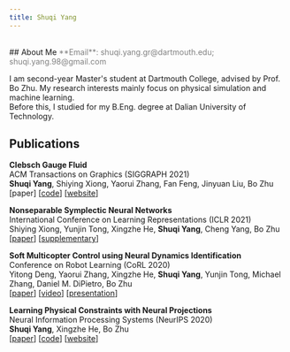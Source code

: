 ```yaml
---
title: Shuqi Yang
--- 
```



<br />
## About Me
<font color=gray>**Email**: shuqi.yang.gr@dartmouth.edu; shuqi.yang.98@gmail.com</font>  

I am second-year Master's student at Dartmouth College, advised by Prof. Bo Zhu. My research interests mainly focus on physical simulation and machine learning.   
Before this, I studied for my B.Eng. degree at Dalian University of Technology.


## Publications

**Clebsch Gauge Fluid**  
ACM Transactions on Graphics (SIGGRAPH 2021)  
**Shuqi Yang**, Shiying Xiong, Yaorui Zhang, Fan Feng, Jinyuan Liu, Bo Zhu   
[paper] [<a href="res/code.zip" download="code.zip">code</a>]  [[website](https://y-sq.github.io/proj/clebsch_gauge_fluid/)]


**Nonseparable Symplectic Neural Networks**  
International Conference on Learning Representations (ICLR 2021)  
Shiying Xiong, Yunjin Tong, Xingzhe He, **Shuqi Yang**, Cheng Yang, Bo Zhu  
[[paper](https://arxiv.org/pdf/2010.12636.pdf)] [[supplementary](https://openreview.net/attachment?id=B5VvQrI49Pa&name=supplementary_material)]

**Soft Multicopter Control using Neural Dynamics Identification**  
Conference on Robot Learning (CoRL 2020)  
Yitong Deng, Yaorui Zhang, Xingzhe He, **Shuqi Yang**, Yunjin Tong, Michael Zhang, Daniel M. DiPietro, Bo Zhu    
[[paper](https://arxiv.org/pdf/2008.07689.pdf)] [[video](https://www.youtube.com/watch?v=DjQq3i53W8k)] [[presentation](https://corlconf.github.io/paper_396/)]

**Learning Physical Constraints with Neural Projections**  
Neural Information Processing Systems (NeurIPS 2020)  
**Shuqi Yang**, Xingzhe He, Bo Zhu  
[[paper](https://arxiv.org/abs/2006.12745)] [[code](https://github.com/y-sq/neural_proj)] [[website](https://y-sq.github.io/proj/neural_proj/)]

